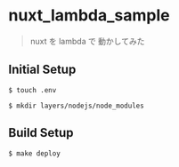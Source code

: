 # nuxt_lambda_sample

> nuxt を lambda で 動かしてみた

## Initial Setup
```
$ touch .env

$ mkdir layers/nodejs/node_modules
```

## Build Setup

```
$ make deploy
```
